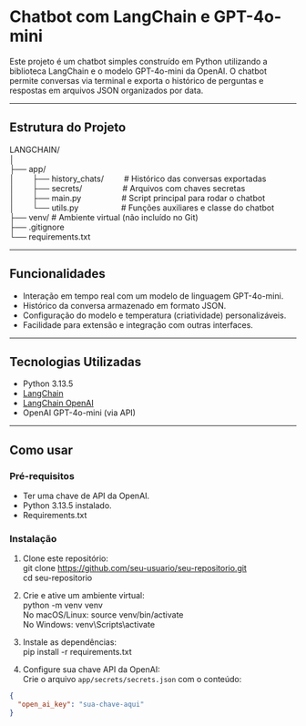 # Chatbot com LangChain e GPT-4o-mini

Este projeto é um chatbot simples construído em Python utilizando a biblioteca LangChain e o modelo GPT-4o-mini da OpenAI. O chatbot permite conversas via terminal e exporta o histórico de perguntas e respostas em arquivos JSON organizados por data.

---

## Estrutura do Projeto

LANGCHAIN/  
│  
├── app/  
│   &nbsp;&nbsp;&nbsp;&nbsp;&nbsp;&nbsp;&nbsp;├── history_chats/ &nbsp;&nbsp;&nbsp;&nbsp;&nbsp;&nbsp;&nbsp;&nbsp;# Histórico das conversas exportadas  
│   &nbsp;&nbsp;&nbsp;&nbsp;&nbsp;&nbsp;&nbsp;├── secrets/&nbsp;&nbsp;&nbsp;&nbsp;&nbsp;&nbsp;&nbsp;&nbsp;&nbsp;&nbsp;&nbsp;&nbsp;&nbsp;&nbsp;&nbsp;&nbsp;&nbsp;&nbsp;# Arquivos com chaves secretas  
│   &nbsp;&nbsp;&nbsp;&nbsp;&nbsp;&nbsp;&nbsp;├── main.py &nbsp;&nbsp;&nbsp;&nbsp;&nbsp;&nbsp;&nbsp;&nbsp;&nbsp;&nbsp;&nbsp;&nbsp;&nbsp;&nbsp;&nbsp;&nbsp;&nbsp;# Script principal para rodar o chatbot  
│   &nbsp;&nbsp;&nbsp;&nbsp;&nbsp;&nbsp;&nbsp;└── utils.py &nbsp;&nbsp;&nbsp;&nbsp;&nbsp;&nbsp;&nbsp;&nbsp;&nbsp;&nbsp;&nbsp;&nbsp;&nbsp;&nbsp;&nbsp;&nbsp;&nbsp;&nbsp;# Funções auxiliares e classe do chatbot  
├── venv/                     # Ambiente virtual (não incluído no Git)  
├── .gitignore  
└── requirements.txt  


---

## Funcionalidades

- Interação em tempo real com um modelo de linguagem GPT-4o-mini.
- Histórico da conversa armazenado em formato JSON.
- Configuração do modelo e temperatura (criatividade) personalizáveis.
- Facilidade para extensão e integração com outras interfaces.

---

## Tecnologias Utilizadas

- Python 3.13.5
- [LangChain](https://python.langchain.com/)
- [LangChain OpenAI](https://python.langchain.com/en/latest/modules/llms/integrations/openai.html)
- OpenAI GPT-4o-mini (via API)

---

## Como usar

### Pré-requisitos

- Ter uma chave de API da OpenAI.
- Python 3.13.5 instalado.
- Requirements.txt

### Instalação

1. Clone este repositório:  
git clone https://github.com/seu-usuario/seu-repositorio.git  
cd seu-repositorio  

2. Crie e ative um ambiente virtual:  
python -m venv venv  
No macOS/Linux: source venv/bin/activate  
No Windows: venv\Scripts\activate  

3. Instale as dependências:  
pip install -r requirements.txt  

4. Configure sua chave API da OpenAI:  
Crie o arquivo `app/secrets/secrets.json` com o conteúdo:  
```json
{
  "open_ai_key": "sua-chave-aqui"
}